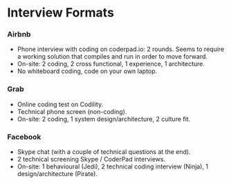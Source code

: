 Interview Formats
==

### Airbnb

- Phone interview with coding on coderpad.io: 2 rounds. Seems to require a working solution that compiles and run in order to move forward.
- On-site: 2 coding, 2 cross functional, 1 experience, 1 architecture.
- No whiteboard coding, code on your own laptop.

### Grab

- Online coding test on Codility.
- Technical phone screen (non-coding).
- On-site: 2 coding, 1 system design/architecture, 2 culture fit.

### Facebook

- Skype chat (with a couple of technical questions at the end).
- 2 technical screening Skype / CoderPad interviews.
- On-site: 1 behavioural (Jedi), 2 technical coding interview (Ninja), 1 design/architecture (Pirate).
